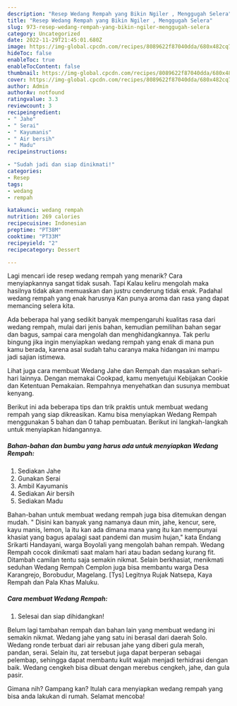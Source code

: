 ```yaml
---
description: "Resep Wedang Rempah yang Bikin Ngiler , Menggugah Selera"
title: "Resep Wedang Rempah yang Bikin Ngiler , Menggugah Selera"
slug: 973-resep-wedang-rempah-yang-bikin-ngiler-menggugah-selera
category: Uncategorized
date: 2022-11-29T21:45:01.680Z
image: https://img-global.cpcdn.com/recipes/8089622f87040dda/680x482cq70/wedang-rempah-foto-resep-utama.jpg
hideToc: false
enableToc: true
enableTocContent: false
thumbnail: https://img-global.cpcdn.com/recipes/8089622f87040dda/680x482cq70/wedang-rempah-foto-resep-utama.jpg
cover: https://img-global.cpcdn.com/recipes/8089622f87040dda/680x482cq70/wedang-rempah-foto-resep-utama.jpg
author: Admin
authorAv: notfound
ratingvalue: 3.3
reviewcount: 3
recipeingredient:
- " Jahe"
- " Serai"
- " Kayumanis"
- " Air bersih"
- " Madu"
recipeinstructions:

- "Sudah jadi dan siap dinikmati!"
categories:
- Resep
tags:
- wedang
- rempah

katakunci: wedang rempah 
nutrition: 269 calories
recipecuisine: Indonesian
preptime: "PT38M"
cooktime: "PT33M"
recipeyield: "2"
recipecategory: Dessert

---
```



Lagi mencari ide resep wedang rempah yang menarik? Cara menyiapkannya sangat tidak susah. Tapi Kalau keliru mengolah maka hasilnya tidak akan memuaskan dan justru cenderung tidak enak. Padahal wedang rempah yang enak harusnya Kan punya aroma dan rasa yang dapat memancing selera kita.


Ada beberapa hal yang sedikit banyak mempengaruhi kualitas rasa dari wedang rempah, mulai dari jenis bahan, kemudian pemilihan bahan segar dan bagus, sampai cara mengolah dan menghidangkannya. Tak perlu bingung jika ingin menyiapkan wedang rempah yang enak di mana pun kamu berada, karena asal sudah tahu caranya maka hidangan ini mampu jadi sajian istimewa.

Lihat juga cara membuat Wedang Jahe dan Rempah dan masakan sehari-hari lainnya. Dengan memakai Cookpad, kamu menyetujui Kebijakan Cookie dan Ketentuan Pemakaian. Rempahnya menyehatkan dan susunya membuat kenyang.


Berikut ini ada beberapa tips dan trik praktis untuk membuat wedang rempah yang siap dikreasikan. Kamu bisa menyiapkan Wedang Rempah menggunakan 5 bahan dan 0 tahap pembuatan. Berikut ini langkah-langkah untuk menyiapkan hidangannya.

<!--inarticleads1-->

##### Bahan-bahan dan bumbu yang harus ada untuk menyiapkan Wedang Rempah:

1. Sediakan  Jahe
1. Gunakan  Serai
1. Ambil  Kayumanis
1. Sediakan  Air bersih
1. Sediakan  Madu


Bahan-bahan untuk membuat wedang rempah juga bisa ditemukan dengan mudah. &#34; Disini kan banyak yang namanya daun min, jahe, kencur, sere, kayu manis, lemon, la itu kan ada dimana mana yang itu kan mempunyai khasiat yang bagus apalagi saat pandemi dan musim hujan,&#34; kata Endang Srikarti Handayani, warga Boyolali yang mengolah bahan rempah. Wedang Rempah cocok dinikmati saat malam hari atau badan sedang kurang fit. Ditambah camilan tentu saja semakin nikmat. Selain berkhasiat, menikmati seduhan Wedang Rempah Cemplon juga bisa membantu warga Desa Karangrejo, Borobudur, Magelang. [Tys] Legitnya Rujak Natsepa, Kaya Rempah dan Pala Khas Maluku. 

<!--inarticleads2-->

##### Cara membuat Wedang Rempah:


1. Selesai dan siap dihidangkan!

Belum lagi tambahan rempah dan bahan lain yang membuat wedang ini semakin nikmat. Wedang jahe yang satu ini berasal dari daerah Solo. Wedang ronde terbuat dari air rebusan jahe yang diberi gula merah, pandan, serai. Selain itu, zat tersebut juga dapat berperan sebagai pelembap, sehingga dapat membantu kulit wajah menjadi terhidrasi dengan baik. Wedang cengkeh bisa dibuat dengan merebus cengkeh, jahe, dan gula pasir. 

Gimana nih? Gampang kan? Itulah cara menyiapkan wedang rempah yang bisa anda lakukan di rumah. Selamat mencoba!
